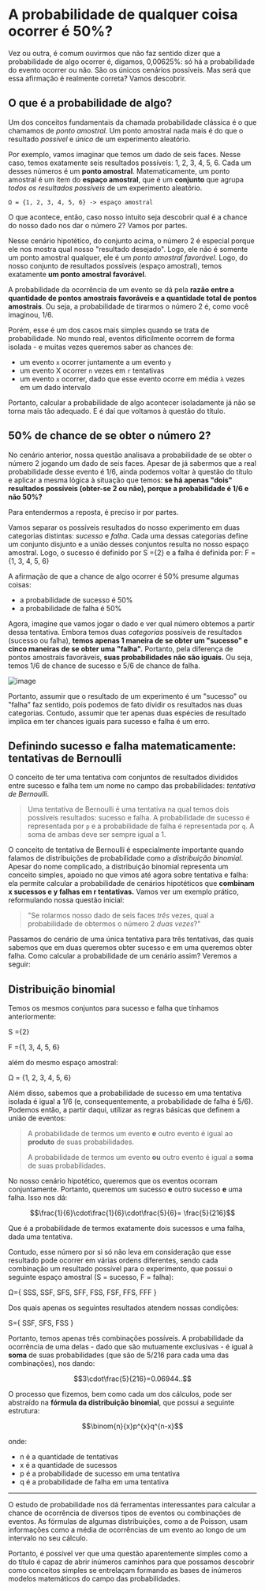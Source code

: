 # A probabilidade de qualquer coisa ocorrer é 50%?
Vez ou outra, é comum ouvirmos que não faz sentido dizer que a probabilidade de algo ocorrer é, digamos, 0,00625%: só há a probabilidade do evento ocorrer ou não. São os únicos cenários possíveis.
Mas será que essa afirmação é realmente correta? Vamos descobrir.

## O que é a probabilidade de algo?
Um dos conceitos fundamentais da chamada probabilidade clássica é o que chamamos de *ponto amostral*. Um ponto amostral nada mais é do que o resultado *possível* e *único* de um experimento aleatório.

Por exemplo, vamos imaginar que temos um dado de seis faces. Nesse caso, temos exatamente seis resultados possíveis: 1, 2, 3, 4, 5, 6. Cada um desses números é um **ponto amostral**.
Matematicamente, um ponto amostral é um item do **espaço amostral**, que é um **conjunto** que agrupa *todos os resultados possíveis* de um experimento aleatório.

```
Ω = {1, 2, 3, 4, 5, 6} -> espaço amostral
```

O que acontece, então, caso nosso intuito seja descobrir qual é a chance do nosso dado nos dar o número 2? Vamos por partes.

Nesse cenário hipotético, do conjunto acima, o número 2 é especial porque ele nos mostra qual nosso "resultado desejado". Logo, ele não é somente um ponto amostral qualquer, ele é um *ponto amostral favorável*. Logo, do nosso conjunto de resultados possíveis (espaço amostral), temos exatamente **um ponto amostral favorável**. 

A probabilidade da ocorrência de um evento se dá pela **razão entre a quantidade de pontos amostrais favoráveis e a quantidade total de pontos amostrais**. 
Ou seja, a probabilidade de tirarmos o número 2 é, como você imaginou, 1/6.

Porém, esse é um dos casos mais simples quando se trata de probabilidade. No mundo real, eventos dificilmente ocorrem de forma isolada - e muitas vezes queremos saber as chances de:
- um evento `x` ocorrer juntamente a um evento `y`
- um evento X ocorrer `n` vezes em `r` tentativas
- um evento `x` ocorrer, dado que esse evento ocorre em média `λ` vezes em um dado intervalo

Portanto, calcular a probabilidade de algo acontecer isoladamente já não se torna mais tão adequado.  E é daí que voltamos à questão do título.

## 50% de chance de se obter o número 2?
No cenário anterior, nossa questão analisava a probabilidade de se obter o número 2 jogando um dado de seis faces. Apesar de já sabermos que a real probabilidade desse evento é 1/6, ainda podemos voltar à questão do título e aplicar a mesma lógica à situação que temos: **se há apenas "dois" resultados possíveis (obter-se 2 ou não), porque a probabilidade é 1/6 e não 50%?**

Para entendermos a reposta, é preciso ir por partes.

Vamos separar os possíveis resultados do nosso experimento em duas categorias distintas: *sucesso* e *falha*. Cada uma dessas categorias define um conjunto disjunto e a união desses conjuntos resulta no nosso espaço amostral.
Logo, o sucesso é definido por
S ={2}
e a falha é definida por:
F ={1, 3, 4, 5, 6}

A afirmação de que a chance de algo ocorrer é 50% presume algumas coisas:
- a probabilidade de sucesso é 50%
- a probabilidade de falha é 50%

Agora, imagine que vamos jogar o dado e ver qual número obtemos a partir dessa tentativa.
Embora temos duas *categorias* possíveis de resultados (sucesso ou falha), **temos apenas 1 maneira de se obter um "sucesso" e cinco maneiras de se obter uma "falha".** Portanto, pela diferença de pontos amostrais favoráveis, **suas probabilidades não são iguais.** Ou seja, temos 1/6 de chance de sucesso e 5/6 de chance de falha.

![image](https://github.com/wrongbyte/statistics-notes/assets/57643375/926185c3-3af4-48fa-ba8c-c9df20ca288b)

Portanto, assumir que o resultado de um experimento é um "sucesso" ou "falha" faz sentido, pois podemos de fato dividir os resultados nas duas categorias. Contudo, assumir que ter apenas duas espécies de resultado implica em ter chances iguais para sucesso e falha é um erro.

## Definindo sucesso e falha matematicamente: tentativas de Bernoulli
O conceito de ter uma tentativa com conjuntos de resultados divididos entre sucesso e falha tem um nome no campo das probabilidades: *tentativa de Bernoulli*.

> Uma tentativa de Bernoulli é uma tentativa na qual temos dois possíveis resultados: sucesso e falha. A probabilidade de sucesso é representada por `p` e a probabilidade de falha é representada por `q`. A soma de ambas deve ser sempre igual a 1.

O conceito de tentativa de Bernoulli é especialmente importante quando falamos de distribuições de probabilidade como a *distribuição binomial*. Apesar do nome complicado, a distribuição binomial representa um conceito simples, apoiado no que vimos até agora sobre tentativa e falha: ela permite calcular a probabilidade de cenários hipotéticos que **combinam x sucessos e y falhas em r tentativas.**
Vamos ver um exemplo prático, reformulando nossa questão inicial:

> "Se rolarmos nosso dado de seis faces *três* vezes, qual a probabilidade de obtermos o número 2 *duas vezes*?"

Passamos do cenário de uma única tentativa para três tentativas, das quais sabemos que em duas queremos obter sucesso e em uma queremos obter falha. Como calcular a probabilidade de um cenário assim? Veremos a seguir:

## Distribuição binomial
Temos os mesmos conjuntos para sucesso e falha que tínhamos anteriormente:

S ={2}

F ={1, 3, 4, 5, 6}

além do mesmo espaço amostral:

Ω = {1, 2, 3, 4, 5, 6}

Além disso, sabemos que a probabilidade de sucesso em uma tentativa isolada é igual a 1/6 (e, consequentemente, a probabilidade de falha é 5/6).
Podemos então, a partir daqui, utilizar as regras básicas que definem a união de eventos:


> A probabilidade de termos um evento **e** outro evento é igual ao **produto** de suas probabilidades.
> 
> A probabilidade de termos um evento **ou** outro evento é igual a **soma** de suas probabilidades.
> 

No nosso cenário hipotético, queremos que os eventos ocorram conjuntamente. Portanto, queremos um sucesso **e** outro sucesso **e** uma falha. Isso nos dá:

```math
\frac{1}{6}\cdot\frac{1}{6}\cdot\frac{5}{6}= \frac{5}{216}
```
Que é a probabilidade de termos exatamente dois sucessos e uma falha, dada uma tentativa.

Contudo, esse número por si só não leva em consideração que esse resultado pode ocorrer em várias ordens diferentes, sendo cada combinação um resultado possível para o experimento, que possui o seguinte espaço amostral (S = sucesso, F = falha):

Ω={ SSS, SSF, SFS, SFF, FSS, FSF, FFS, FFF }

Dos quais apenas os seguintes resultados atendem nossas condições:

S={ SSF, SFS, FSS }

Portanto, temos apenas três combinações possíveis. A probabilidade da ocorrência de uma delas - dado que são mutuamente exclusivas - é igual à **soma** de suas probabilidades (que são de 5/216 para cada uma das combinações), nos dando:
```math
3\cdot\frac{5}{216}=0.06944..
```
O processo que fizemos, bem como cada um dos cálculos, pode ser abstraído na **fórmula da distribuição binomial**, que possui a seguinte estrutura:
```math
\binom{n}{x}p^{x}q^{n-x}
```
onde:
- n é a quantidade de tentativas
- x é a quantidade de sucessos
- p é a probabilidade de sucesso em uma tentativa
- q é a probabilidade de falha em uma tentativa

<hr>

O estudo de probabilidade nos dá ferramentas interessantes para calcular a chance de ocorrência de diversos tipos de eventos ou combinações de eventos. As fórmulas de algumas distribuições, como a de Poisson, usam informações como a média de ocorrências de um evento ao longo de um intervalo no seu cálculo. 

Portanto, é possível ver que uma questão aparentemente simples como a do título é capaz de abrir inúmeros caminhos para que possamos descobrir como conceitos simples se entrelaçam formando as bases de inúmeros modelos matemáticos do campo das probabilidades.


